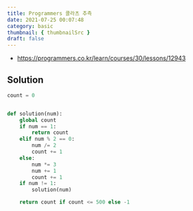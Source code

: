 ```yaml
---
title: Programmers 콜라츠 추측
date: 2021-07-25 00:07:48
category: basic
thumbnail: { thumbnailSrc }
draft: false
---
```


- https://programmers.co.kr/learn/courses/30/lessons/12943

## Solution

```py
count = 0


def solution(num):
    global count
    if num == 1:
        return count
    elif num % 2 == 0:
        num /= 2
        count += 1
    else:
        num *= 3
        num += 1
        count += 1
    if num != 1:
        solution(num)

    return count if count <= 500 else -1
```
